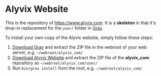 # Alyvix Website

This is the repository of https://www.alyvix.com. It is a **skeleton** in that it's drop-in replacement for the `user/` folder in [Grav](https://getgrav.org). 

To install your own copy of the Alyvix website, simply follow these steps:

1. [Download Grav](https://getgrav.org/downloads) and extract the ZIP file in the webroot of your web server, e.g. `~/webroot/alyvix_com/`
2. [Download Alyvix Website](https://github.com/franzmelchiori/alyvix_com/archive/master.zip) and extract the ZIP file of the **alyvix_com** repository as `~/webroot/alyvix_com/user/`
3. Run `bin/grav install` from the root, e.g. `~/webroot/alyvix_com/`